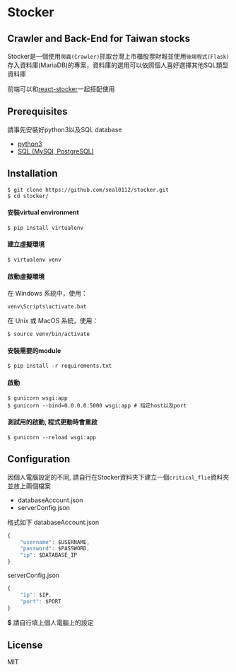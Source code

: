 # Stocker

## Crawler and Back-End for Taiwan stocks
Stocker是一個使用```爬蟲(Crawler)```抓取台灣上市櫃股票財報並使用```後端程式(Flask)```存入資料庫(MariaDB)的專案，資料庫的選用可以依照個人喜好選擇其他SQL類型資料庫

前端可以和[react-stocker](https://github.com/seal0112/react-stocker)一起搭配使用

## Prerequisites

請事先安裝好python3以及SQL database
- [python3](https://www.python.org/downloads/)
- [SQL (MySQl, PostgreSQL)]()

## Installation


```shell
$ git clone https://github.com/seal0112/stocker.git
$ cd stocker/
```

#### 安裝virtual environment
```shell
$ pip install virtualenv
```

#### 建立虛擬環境
```shell
$ virtualenv venv
```

#### 啟動虛擬環境
在 Windows 系統中，使用：
```shell
venv\Scripts\activate.bat
```
在 Unix 或 MacOS 系統，使用：
```shell
$ source venv/bin/activate
```

#### 安裝需要的module
```shell
$ pip install -r requirements.txt
```

#### 啟動
```shell
$ gunicorn wsgi:app
$ gunicorn --bind=0.0.0.0:5000 wsgi:app # 指定host以及port
```

#### 測試用的啟動, 程式更動時會重啟
```shell
$ gunicorn --reload wsgi:app
```

## Configuration
因個人電腦設定的不同, 請自行在Stocker資料夾下建立一個```critical_flie```資料夾
並放上兩個檔案
- databaseAccount.json
- serverConfig.json

格式如下
databaseAccount.json
```js
{
    "username": $USERNAME,
    "password": $PASSWORD,
    "ip": $DATABASE_IP
}
```
serverConfig.json
```js
{
    "ip": $IP,
    "port": $PORT
}
```
**$** 請自行填上個人電腦上的設定

## License
MIT
